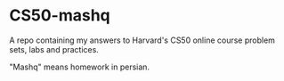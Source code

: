 # CS50-mashq

A repo containing my answers to Harvard's CS50 online course problem sets, labs and practices.

"Mashq" means homework in persian.
